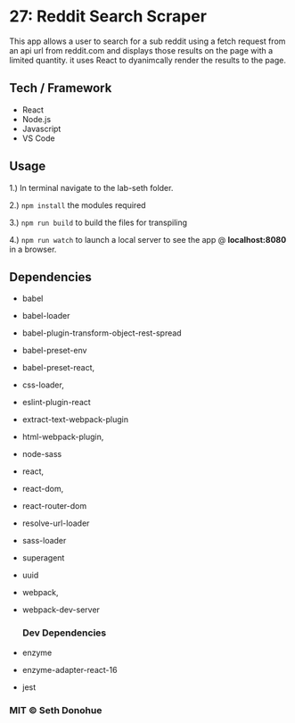 # 27: Reddit Search Scraper

This app allows a user to search for a sub reddit using a fetch request from an api url from reddit.com and displays those results on the page with a limited quantity. it uses React to dyanimcally render the results to the page.

## Tech / Framework
- React
- Node.js
- Javascript
- VS Code

## Usage
1.) In terminal navigate to the lab-seth folder.

2.) ```npm install``` the modules required

3.) ```npm run build``` to build the files for transpiling

4.) ```npm run watch``` to launch a local server to see the app @ **localhost:8080** in a browser.

## Dependencies

- babel
- babel-loader
- babel-plugin-transform-object-rest-spread
- babel-preset-env
- babel-preset-react,
- css-loader,
- eslint-plugin-react
- extract-text-webpack-plugin
- html-webpack-plugin,
- node-sass
- react,
- react-dom,
- react-router-dom
- resolve-url-loader
- sass-loader
- superagent
- uuid
- webpack,
- webpack-dev-server
  
  ### Dev Dependencies
- enzyme
- enzyme-adapter-react-16
- jest
### MIT © Seth Donohue